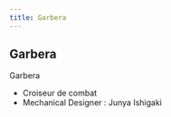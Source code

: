 ```yaml
---
title: Garbera
---
```


Garbera
-------




Garbera


- Croiseur de combat  
- Mechanical Designer : Junya Ishigaki

